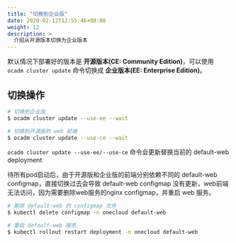 ```yaml
---
title: "切换到企业版"
date: 2020-02-12T12:55:46+08:00
weight: 12
description: >
  介绍从开源版本切换为企业版本
---
```


默认情况下部署好的版本是 **开源版本(CE: Community Edition)**，可以使用 `ocadm cluster update` 命令切换成 **企业版本(EE: Enterprise Edition)**。

## 切换操作

```bash
# 切换到企业版
$ ocadm cluster update --use-ee --wait

# 切换到开源版的 web 前端
$ ocadm cluster update --use-ce --wait
```

`ocadm cluster update --use-ee/--use-ce` 命令会更新替换当前的 default-web deployment

待所有pod启动后，由于开源版和企业版的前端分别依赖不同的 default-web configmap，直接切换过去会导致 default-web configmap 没有更新，web前端无法访问，因为需要删除web服务的nginx configmap，并重启 web 服务。

```bash
# 删除 default-web 的 configmap 文件
$ kubectl delete configmap -n onecloud default-web

# 重启 default-web 服务
$ kubectl rollout restart deployment -n onecloud default-web
```
